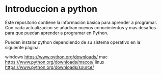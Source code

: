 # Introduccion a python

Este repositorio contiene la información basica para aprender a programar. Con cada actualizacion se añadiran nuevos conocimientos y 
mas desafios para que puedan aprender a programar en Python.

Pueden instalar python dependiendo de su sistema operativo en la siguiente página: 

windows https://www.python.org/downloads/
mac https://www.python.org/downloads/macos/
linux https://www.python.org/downloads/source/
